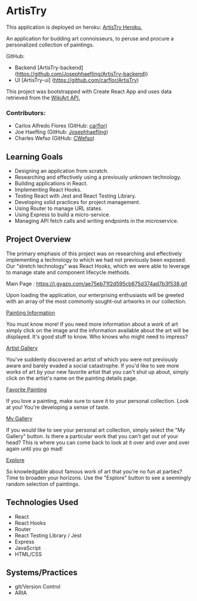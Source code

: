 # ArtisTry

  This application is deployed on heroku: [ArtisTry Heroku.](http://artistry-turing-app.herokuapp.com/)

  An application for budding art connoisseurs, to peruse and procure a personalized collection of paintings.

GitHub: 
- Backend [ArtisTry-backend] (https://github.com/Josephhaefling/ArtisTry-backend))
- UI [ArtisTry-ui] (https://github.com/carflor/ArtisTry)

This project was bootstrapped with Create React App and uses data retrieved from the [WikiArt API.](https://www.wikiart.org/en/App/GetApi)
   

### Contributors:
  - Carlos Alfredo Flores (GitHub: [carflor](https://github.com/carflor))
  - Joe Haefling (GitHub: [Josephhaefling](https://github.com/Josephhaefling))
  - Charles Wefso (GitHub: [CWefso](https://github.com/cwefso))

## Learning Goals
  - Designing an application from scratch.
  - Researching and effectively using a previously unknown technology.
  - Building applications in React.
  - Implementing React Hooks.
  - Testing React with Jest and React Testing Library.
  - Developing solid practices for project management.
  - Using Router to manage URL states.
  - Using Express to build a micro-service.
  - Managing API fetch calls and writing endpoints in the microservice.


## Project Overview
  The primary emphasis of this project was on researching and effectively implementing a technology to which we had not previously been exposed. Our "stretch technology" was React Hooks, which we were able to leverage to manage state and component lifecycle methods.


Main Page : https://i.gyazo.com/ae75eb71f2d595cb675d374ad7b3f538.gif

  Upon loading the application, our enterprising enthusiasts will be greeted with an array of the most commonly sought-out artworks in our collection. 

[Painting Information](https://i.gyazo.com/301a11c611f79a02683239a28cd1aff7.gif)

 You must know more! If you need more information about a work of art simply click on the image and the information available about the art will be displayed. It's good stuff to know. Who knows who might need to impress?

 [Artist Gallery](https://i.gyazo.com/81992d804129eb3acffe080456b7485d.gif)

 You've suddenly discovered an artist of which you were not previously aware and barely evaded a social catastrophe. If you'd like to see more works of art by your new favorite artist that you can't shut up about, simply click on the artist's name on the painting details page.

[Favorite Painting](https://i.gyazo.com/1cb98d6bdac015d9b5d2b7010a609574.gif)

  If you love a painting, make sure to save it to your personal collection. Look at you! You're developing a sense of taste.

[My Gallery](https://i.gyazo.com/6c580003cdae0635eb80061c3c6d1fc0.gif)

 If you would like to see your personal art collection, simply select the "My Gallery" button. Is there a particular work that you can't get out of your head? This is where you can come back to look at it over and over and over again until you go mad! 

 [Explore](https://i.gyazo.com/71306c2de8d2f7974ed3c8ded58b8072.gif)

 So knowledgable about famous work of art that you're no fun at parties? Time to broaden your horizons. Use the "Explore" button to see a seemingly random selection of paintings.


## Technologies Used
  - React
  - React Hooks
  - Router
  - React Testing Library / Jest
  - Express
  - JavaScript
  - HTML/CSS

## Systems/Practices
  - git/Version Control
  - ARIA
